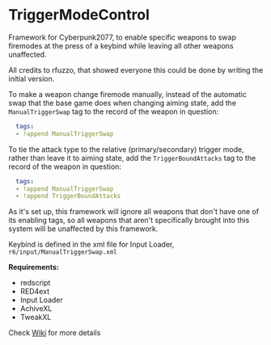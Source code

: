 # TriggerModeControl
Framework for Cyberpunk2077, to enable specific weapons to swap firemodes at the press of a keybind while leaving all other weapons unaffected.

All credits to rfuzzo, that showed everyone this could be done by writing the initial version.

To make a weapon change firemode manually, instead of the automatic swap that the base game does when changing aiming state, add the `ManualTriggerSwap` tag to the record of the weapon in question:
```yaml
  tags:
  - !append ManualTriggerSwap
```
To tie the attack type to the relative (primary/secondary) trigger mode, rather than leave it to aiming state, add the `TriggerBoundAttacks` tag to the record of the weapon in question:
```yaml
  tags:
  - !append ManualTriggerSwap
  - !append TriggerBoundAttacks
```

As it's set up, this framework will ignore all weapons that don't have one of its enabling tags, so all weapons that aren't specifically brought into this system will be unaffected by this framework.

Keybind is defined in the xml file for Input Loader, `r6/input/ManualTriggerSwap.xml`


**Requirements:**
-  redscript
-  RED4ext
-  Input Loader
-  AchiveXL
-  TweakXL

Check [Wiki](https://github.com/Seijaxx/TriggerModeControl/wiki) for more details
